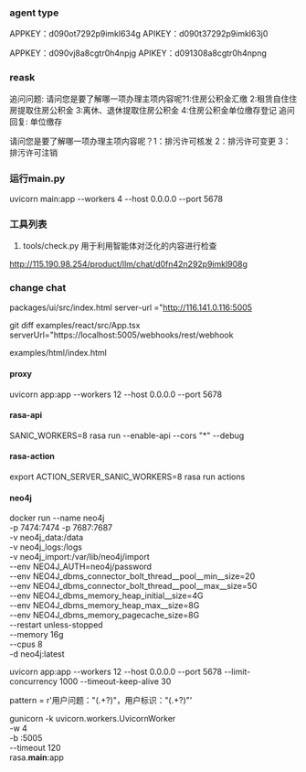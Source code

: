 ### agent type
<!-- 事项匹配机器人 -->
APPKEY：d090ot7292p9imkl634g
APIKEY：d090t37292p9imkl63j0

<!-- 意图匹配机器人 -->
APPKEY：d090vj8a8cgtr0h4npjg
APIKEY：d091308a8cgtr0h4npng


### reask

追问问题:
请问您是要了解哪一项办理主项内容呢?1:住房公积金汇缴 2:租赁自住住房提取住房公积金 3:离休、退休提取住房公积金 4:住房公积金单位缴存登记
追问回复:
单位缴存


请问您是要了解哪一项办理主项内容呢？1：排污许可核发 2：排污许可变更 3：排污许可注销


### 运行main.py

uvicorn main:app --workers 4 --host 0.0.0.0 --port 5678

### 工具列表

1. tools/check.py 用于利用智能体对泛化的内容进行检查

http://115.190.98.254/product/llm/chat/d0fn42n292p9imkl908g

### change chat
 packages/ui/src/index.html 
 server-url ="http://116.141.0.116:5005

 git diff examples/react/src/App.tsx
 serverUrl="https://localhost:5005/webhooks/rest/webhook

 examples/html/index.html


 #### proxy

 uvicorn app:app --workers 12 --host 0.0.0.0 --port 5678

#### rasa-api
 SANIC_WORKERS=8 rasa run --enable-api --cors "*" --debug

#### rasa-action
export ACTION_SERVER_SANIC_WORKERS=8
rasa run actions 

#### neo4j

docker run --name neo4j \
  -p 7474:7474 -p 7687:7687 \
  -v neo4j_data:/data \
  -v neo4j_logs:/logs \
  -v neo4j_import:/var/lib/neo4j/import \
  --env NEO4J_AUTH=neo4j/password \
  --env NEO4J_dbms_connector_bolt_thread__pool__min__size=20 \
  --env NEO4J_dbms_connector_bolt_thread__pool__max__size=50 \
  --env NEO4J_dbms_memory_heap_initial__size=4G \
  --env NEO4J_dbms_memory_heap_max__size=8G \
  --env NEO4J_dbms_memory_pagecache_size=8G \
  --restart unless-stopped \
  --memory 16g \
  --cpus 8 \
  -d neo4j:latest



  uvicorn app:app --workers 12 --host 0.0.0.0 --port 5678 --limit-concurrency 1000 --timeout-keep-alive 30



  pattern = r'用户问题："(.+?)"，用户标识："(.+?)"'


  gunicorn -k uvicorn.workers.UvicornWorker \
  -w 4 \
  -b :5005 \
  --timeout 120 \
  rasa.__main__:app
    